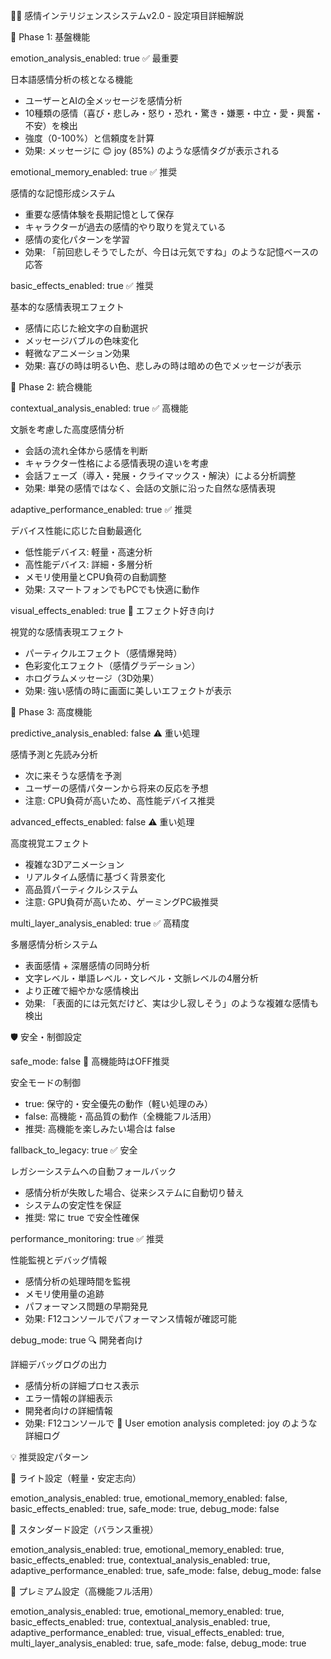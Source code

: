 ﻿ 🧠✨ 感情インテリジェンスシステムv2.0 - 設定項目詳細解説

  🎯 Phase 1: 基盤機能

  emotion_analysis_enabled: true ✅ 最重要

  日本語感情分析の核となる機能
  - ユーザーとAIの全メッセージを感情分析
  - 10種類の感情（喜び・悲しみ・怒り・恐れ・驚き・嫌悪・中立・愛・興奮・不安）を検出
  - 強度（0-100%）と信頼度を計算
  - 効果: メッセージに 😊 joy (85%) のような感情タグが表示される

  emotional_memory_enabled: true ✅ 推奨

  感情的な記憶形成システム
  - 重要な感情体験を長期記憶として保存
  - キャラクターが過去の感情的やり取りを覚えている
  - 感情の変化パターンを学習
  - 効果: 「前回悲しそうでしたが、今日は元気ですね」のような記憶ベースの応答

  basic_effects_enabled: true ✅ 推奨

  基本的な感情表現エフェクト
  - 感情に応じた絵文字の自動選択
  - メッセージバブルの色味変化
  - 軽微なアニメーション効果
  - 効果: 喜びの時は明るい色、悲しみの時は暗めの色でメッセージが表示

  🔧 Phase 2: 統合機能

  contextual_analysis_enabled: true ✅ 高機能

  文脈を考慮した高度感情分析
  - 会話の流れ全体から感情を判断
  - キャラクター性格による感情表現の違いを考慮
  - 会話フェーズ（導入・発展・クライマックス・解決）による分析調整
  - 効果: 単発の感情ではなく、会話の文脈に沿った自然な感情表現

  adaptive_performance_enabled: true ✅ 推奨

  デバイス性能に応じた自動最適化
  - 低性能デバイス: 軽量・高速分析
  - 高性能デバイス: 詳細・多層分析
  - メモリ使用量とCPU負荷の自動調整
  - 効果: スマートフォンでもPCでも快適に動作

  visual_effects_enabled: true 🎨 エフェクト好き向け

  視覚的な感情表現エフェクト
  - パーティクルエフェクト（感情爆発時）
  - 色彩変化エフェクト（感情グラデーション）
  - ホログラムメッセージ（3D効果）
  - 効果: 強い感情の時に画面に美しいエフェクトが表示

  🚀 Phase 3: 高度機能

  predictive_analysis_enabled: false ⚠️ 重い処理

  感情予測と先読み分析
  - 次に来そうな感情を予測
  - ユーザーの感情パターンから将来の反応を予想
  - 注意: CPU負荷が高いため、高性能デバイス推奨

  advanced_effects_enabled: false ⚠️ 重い処理

  高度視覚エフェクト
  - 複雑な3Dアニメーション
  - リアルタイム感情に基づく背景変化
  - 高品質パーティクルシステム
  - 注意: GPU負荷が高いため、ゲーミングPC級推奨

  multi_layer_analysis_enabled: true ✅ 高精度

  多層感情分析システム
  - 表面感情 + 深層感情の同時分析
  - 文字レベル・単語レベル・文レベル・文脈レベルの4層分析
  - より正確で細やかな感情検出
  - 効果: 「表面的には元気だけど、実は少し寂しそう」のような複雑な感情も検出

  🛡️ 安全・制御設定

  safe_mode: false 🎯 高機能時はOFF推奨

  安全モードの制御
  - true: 保守的・安全優先の動作（軽い処理のみ）
  - false: 高機能・高品質の動作（全機能フル活用）
  - 推奨: 高機能を楽しみたい場合は false

  fallback_to_legacy: true ✅ 安全

  レガシーシステムへの自動フォールバック
  - 感情分析が失敗した場合、従来システムに自動切り替え
  - システムの安定性を保証
  - 推奨: 常に true で安全性確保

  performance_monitoring: true ✅ 推奨

  性能監視とデバッグ情報
  - 感情分析の処理時間を監視
  - メモリ使用量の追跡
  - パフォーマンス問題の早期発見
  - 効果: F12コンソールでパフォーマンス情報が確認可能

  debug_mode: true 🔍 開発者向け

  詳細デバッグログの出力
  - 感情分析の詳細プロセス表示
  - エラー情報の詳細表示
  - 開発者向けの詳細情報
  - 効果: F12コンソールで 🧠 User emotion analysis completed: joy のような詳細ログ

  💡 推奨設定パターン

  🥉 ライト設定（軽量・安定志向）

  emotion_analysis_enabled: true,
  emotional_memory_enabled: false,
  basic_effects_enabled: true,
  safe_mode: true,
  debug_mode: false

  🥈 スタンダード設定（バランス重視）

  emotion_analysis_enabled: true,
  emotional_memory_enabled: true,
  basic_effects_enabled: true,
  contextual_analysis_enabled: true,
  adaptive_performance_enabled: true,
  safe_mode: false,
  debug_mode: false

  🥇 プレミアム設定（高機能フル活用）

  emotion_analysis_enabled: true,
  emotional_memory_enabled: true,
  basic_effects_enabled: true,
  contextual_analysis_enabled: true,
  adaptive_performance_enabled: true,
  visual_effects_enabled: true,
  multi_layer_analysis_enabled: true,
  safe_mode: false,
  debug_mode: true